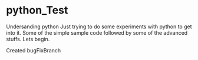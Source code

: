 # python_Test
Undersanding python
Just trying to do some experiments with python to get into it.
Some of the simple sample code followed by some of the advanced stuffs.
Lets begin.

Created bugFixBranch